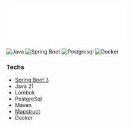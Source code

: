 ## ![Data Product API](./.github/icon.png "Data Product API")

![Java](https://img.shields.io/badge/Java-007396?style=for-the-badge&logo=java&logoColor=white)
![Spring Boot](https://img.shields.io/badge/Spring_Boot-6DB33F?style=for-the-badge&logo=spring-boot&logoColor=white)
![Postgresql](https://img.shields.io/badge/postgresql-4169e1?style=for-the-badge&logo=postgresql&logoColor=white)
![Docker](https://img.shields.io/badge/Docker-2496ED?style=for-the-badge&logo=docker&logoColor=white)

### Techs

- [Spring Boot 3](https://github.com/spring-projects/spring-boot/wiki/Spring-Boot-3.0.0-M1-Release-Notes)
- Java 21
- Lombok
- PostgreSql
- Maven
- [Mapstruct](mapstruct.org)
- Docker